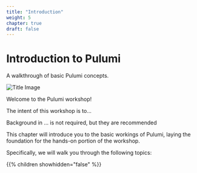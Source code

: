 ```yaml
---
title: "Introduction"
weight: 5
chapter: true
draft: false
---
```


# Introduction to Pulumi

A walkthrough of basic Pulumi concepts.

![Title Image](/images/introduction/.png)

Welcome to the Pulumi workshop!

The intent of this workshop is to...

Background in ... is not required, but they are recommended 

This chapter will introduce you to the basic workings of Pulumi, laying the foundation for the hands-on portion of the workshop.

Specifically, we will walk you through the following topics:

{{% children showhidden="false" %}}